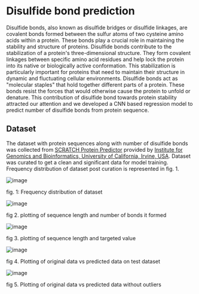 # Disulfide bond prediction

Disulfide bonds, also known as disulfide bridges or disulfide linkages, are covalent bonds formed between the sulfur atoms of two cysteine amino acids within a protein. These bonds play a crucial role in maintaining the stability and structure of proteins. Disulfide bonds contribute to the stabilization of a protein's three-dimensional structure. They form covalent linkages between specific amino acid residues and help lock the protein into its native or biologically active conformation. This stabilization is particularly important for proteins that need to maintain their structure in dynamic and fluctuating cellular environments. Disulfide bonds act as "molecular staples" that hold together different parts of a protein. These bonds resist the forces that would otherwise cause the protein to unfold or denature. 
This contribution of disulfide bond towards protein stability attracted our attention and we developed a CNN based regression model to predict number of disulfide bonds from protein sequence.

## Dataset

The dataset with protein sequences along with number of disulfide bonds was collected from [SCRATCH Protein Predictor](https://scratch.proteomics.ics.uci.edu/) provided by [Institute for Genomics and Bioinformatics, University of California, Irvine, USA](https://download.igb.uci.edu/). Dataset was curated to get a clean and significant data for model training. Frequency distribution of dataset post curation is represented in fig. 1. 

![image](https://github.com/Growdeatechnology/Di_sulphide_bond/assets/72397529/2a0b363e-5a2f-4b88-8029-ae8329492944)

 fig. 1: Frequency distribution of dataset

![image](https://github.com/Growdeatechnology/Di_sulphide_bond/assets/72397529/794e4903-90b9-4153-b49c-d3964e3e6111)

 fig 2. plotting of sequence length and number of bonds it formed

![image](https://github.com/Growdeatechnology/Di_sulphide_bond/assets/72397529/51f4fb14-6f3d-41d2-abd1-0fb04919188e)

 fig 3. plotting of sequence length and targeted value 

![image](https://github.com/Growdeatechnology/Di_sulphide_bond/assets/72397529/f65c5bc4-c4be-4749-af25-6b8a7d190bbc)

 fig 4. Plotting of original data vs predicted data on test dataset

![image](https://github.com/Growdeatechnology/Di_sulphide_bond/assets/72397529/4ad0c923-87ba-4efc-925f-75bca4f886a3)

 fig 5. Plotting of original data vs predicted data without outliers
